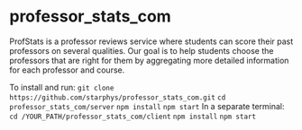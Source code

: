 # professor_stats_com
ProfStats is a professor reviews service where students can score their past professors on several qualities. Our goal is to help students choose the professors that are right for them by aggregating more detailed information for each professor and course.

To install and run:
`git clone https://github.com/starphys/professor_stats_com.git`
`cd professor_stats_com/server`
`npm install`
`npm start`
In a separate terminal:
`cd /YOUR_PATH/professor_stats_com/client`
`npm install`
`npm start`
